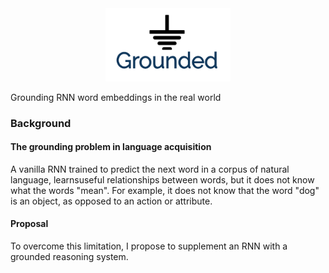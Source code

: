 <div align="center">
 <img src="logo.png" width="200"> 
</div>

Grounding RNN word embeddings in the real world

### Background

#### The grounding problem in language acquisition

A vanilla RNN trained to predict the next word in a corpus of natural language, learnsuseful relationships between words, but it does not know what the words "mean". For example, it does not know that the word "dog" is an object, as opposed to an action or attribute.

#### Proposal

To overcome this limitation, I propose to supplement an RNN with a grounded reasoning system.
